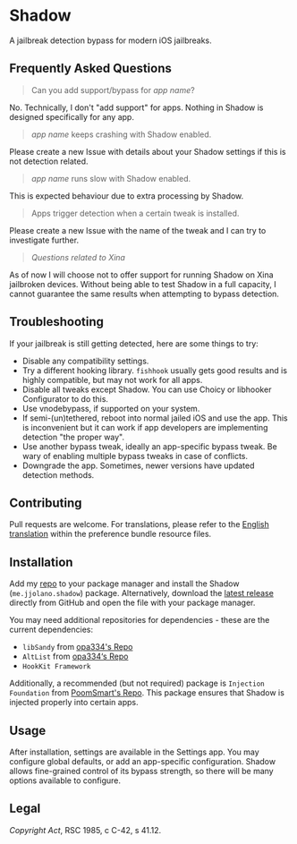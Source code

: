 # Shadow

A jailbreak detection bypass for modern iOS jailbreaks.

## Frequently Asked Questions

> Can you add support/bypass for *app name*?

No. Technically, I don't "add support" for apps. Nothing in Shadow is designed specifically for any app.

> *app name* keeps crashing with Shadow enabled.

Please create a new Issue with details about your Shadow settings if this is not detection related.

> *app name* runs slow with Shadow enabled.

This is expected behaviour due to extra processing by Shadow.

> Apps trigger detection when a certain tweak is installed.

Please create a new Issue with the name of the tweak and I can try to investigate further.

> *Questions related to Xina*

As of now I will choose not to offer support for running Shadow on Xina jailbroken devices. Without being able to test Shadow in a full capacity, I cannot guarantee the same results when attempting to bypass detection.

## Troubleshooting

If your jailbreak is still getting detected, here are some things to try:

* Disable any compatibility settings.
* Try a different hooking library. `fishhook` usually gets good results and is highly compatible, but may not work for all apps.
* Disable all tweaks except Shadow. You can use Choicy or libhooker Configurator to do this.
* Use vnodebypass, if supported on your system.
* If semi-(un)tethered, reboot into normal jailed iOS and use the app. This is inconvenient but it can work if app developers are implementing detection "the proper way".
* Use another bypass tweak, ideally an app-specific bypass tweak. Be wary of enabling multiple bypass tweaks in case of conflicts.
* Downgrade the app. Sometimes, newer versions have updated detection methods.

## Contributing

Pull requests are welcome. For translations, please refer to the [English translation](preferencebundle/Resources/en.lproj/) within the preference bundle resource files.

## Installation

Add my [repo](https://ios.jjolano.me) to your package manager and install the Shadow (`me.jjolano.shadow`) package. Alternatively, download the [latest release](https://github.com/jjolano/shadow/releases/latest) directly from GitHub and open the file with your package manager.

You may need additional repositories for dependencies - these are the current dependencies:

* `libSandy` from [opa334's Repo](https://opa334.github.io)
* `AltList` from [opa334‘s Repo](https://opa334.github.io)
* `HookKit Framework`

Additionally, a recommended (but not required) package is `Injection Foundation` from [PoomSmart's Repo](https://poomsmart.github.io/repo). This package ensures that Shadow is injected properly into certain apps.

## Usage

After installation, settings are available in the Settings app. You may configure global defaults, or add an app-specific configuration. Shadow allows fine-grained control of its bypass strength, so there will be many options available to configure.

## Legal

*Copyright Act*, RSC 1985, c C-42, s 41.12.
